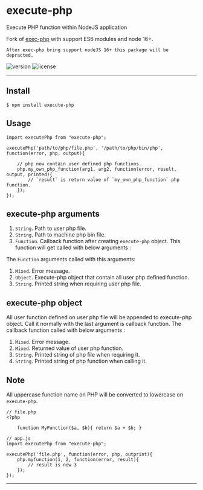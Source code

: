 execute-php
========

Execute PHP function within NodeJS application

Fork of [exec-php](https://github.com/iqbalfn/exec-php) with support ES6 modules and node 16+.

`After exec-php bring support nodeJS 16+ this package will be depracted.`

![version](https://img.shields.io/github/v/tag/jakubzasanski/execute-php?label=version)
![license](https://img.shields.io/github/license/jakubzasanski/execute-php)

---

Install
-------

    $ npm install execute-php

Usage
-----

    import executePhp from "execute-php";

    executePhp('path/to/php/file.php', '/path/to/php/bin/php', function(error, php, output){

        // php now contain user defined php functions.
        php.my_own_php_function(arg1, arg2, function(error, result, output, printed){
            // `result` is return value of `my_own_php_function` php function.
        });
    });

execute-php arguments
------------------

1. `String`. Path to user php file.
2. `String`. Path to machine php bin file.
3. `Function`. Callback function after creating `execute-php` object. This function will get called with below arguments :

The `Function` arguments called with this arguments:

1. `Mixed`. Error message.
2. `Object`. Execute-php object that contain all user php defined function.
3. `String`. Printed string when requiring user php file.

execute-php object
---------------

All user function defined on user php file will be appended to execute-php object.
Call it normally with the last argument is callback function. The callback 
function called with below arguments :

1. `Mixed`. Error message.
2. `Mixed`. Returned value of user php function.
3. `String`. Printed string of php file when requiring it.
4. `String`. Printed string of php function when calling it.


Note
----

All uppercase function name on PHP will be converted to lowercase on `execute-php`.

    // file.php
    <?php
    
        function MyFunction($a, $b){ return $a + $b; }
    
    // app.js 
    import executePhp from "execute-php";

    executePhp('file.php', function(error, php, outprint){
        php.myfunction(1, 2, function(error, result){
            // result is now 3
        });
    });
    
    
---
